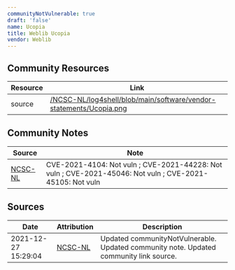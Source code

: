 ```yaml
---
communityNotVulnerable: true
draft: 'false'
name: Ucopia
title: Weblib Ucopia
vendor: Weblib
---
```



## Community Resources
| Resource | Link |
| --- | --- |
| source | [/NCSC-NL/log4shell/blob/main/software/vendor-statements/Ucopia.png](/NCSC-NL/log4shell/blob/main/software/vendor-statements/Ucopia.png) |

## Community Notes
| Source | Note |
| --- | --- |
| [NCSC-NL](https://github.com/NCSC-NL/log4shell/blob/main/software/README.md) | CVE-2021-4104: Not vuln ; CVE-2021-44228: Not vuln ; CVE-2021-45046: Not vuln ; CVE-2021-45105: Not vuln </ul> |

## Sources
| Date | Attribution | Description |
| --- | --- | --- |
| 2021-12-27 15:29:04 | [NCSC-NL](https://github.com/NCSC-NL/log4shell/blob/main/software/README.md) | Updated communityNotVulnerable. Updated community note. Updated community link source.  |
